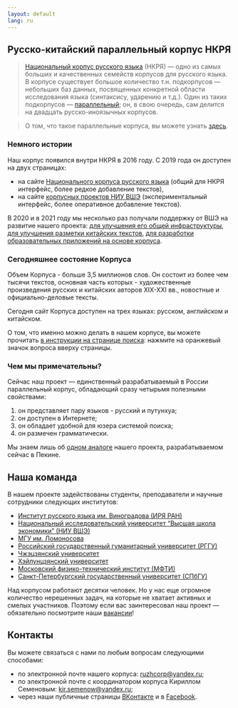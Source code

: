 ```yaml
---
layout: default
lang: ru
---
```


## Русско-китайский параллельный корпус НКРЯ
  > [Национальный корпус русского языка](http://www.ruscorpora.ru/new/) (НКРЯ) — одно из самых больших и качественных семейств корпусов для русского языка. В корпусе существует большое количество т.н. подкорпусов — небольших баз данных, посвященных конкретной области исследования языка (синтаксису, ударению и т.д.). Один из таких подкорпусов — [параллельный](http://www.ruscorpora.ru/new/search-para-en.html); он, в свою очередь, сам делится на двадцать русско-иноязычных корпусов. 
  
  > О том, что такое параллельные корпуса, вы можете узнать [здесь](https://ruzhcorp.github.io/pages/1_parallel/).

### Немного истории

Наш корпус появился внутри НКРЯ в 2016 году. С 2019 года он доступен на двух страницах:
* на сайте [Национального корпуса русского языка](http://www.ruscorpora.ru/new/search-para-zh.html) (общий для НКРЯ интерфейс, более редкое добавление текстов), 
* на сайте [корпусных проектов НИУ ВШЭ](https://linghub.ru/rnc_parallel_chinese/search) (экспериментальный интерфейс, более оперативное добавление текстов). 

В 2020 и в 2021 году мы несколько раз получали поддержку от ВШЭ на развитие нашего проекта: [для улучшения его общей инфраструктуры](https://studscience.hse.ru/news/348490285.html), [для улучшения разметки китайских текстов](https://ling.hse.ru/ruzhcorp_annotation), [для разработки образовательных приложений на основе корпуса](https://studscience.hse.ru/mirror/pubs/share/454835600.pdf).

### Сегодняшнее состояние Корпуса

Объем Корпуса - больше 3,5 миллионов слов. Он состоит из более чем тысячи текстов, основная часть которых - художественные произведения русских и китайских авторов XIX-XXI вв., новостные и официально-деловые тексты. 

Сегодня сайт Корпуса доступен на трех языках: русском, английском и китайском. 

О том, что именно можно делать в нашем корпусе, вы можете прочитать [в инструкции на странице поиска](https://linghub.ru/rnc_parallel_chinese/search): нажмите на оранжевый значок вопроса вверху страницы.


### Чем мы примечательны?

Сейчас наш проект — единственный разрабатываемый в России параллельный корпус, обладающий сразу четырьмя полезными свойствами:
  1. он представляет пару языков - русский и путунхуа;
  2. он доступен в Интернете;
  2. он обладает удобной для юзера системой поиска;
  3. он размечен грамматически.

Мы знаем лишь об [одном аналоге](http://rucorpus.cn/) нашего проекта, разрабатываемом сейчас в Пекине. 

## Наша команда

В нашем проекте задействованы студенты, преподаватели и научные сотрудники следующих институтов:
- [Институт русского языка им. Виноградова (ИРЯ РАН)](http://www.ruslang.ru/)
- [Национальный исследовательский университет “Высшая школа экономики” (НИУ ВШЭ)](https://www.hse.ru/)
- [МГУ им. Ломоносова](https://www.msu.ru/index.php)
- [Российский государственный гуманитарный университет (РГГУ)](https://www.rsuh.ru/)
- [Чжэцзянский университет](https://www.zju.edu.cn/english/)
- [Хэйлунцзянский университет](http://www.hlju.edu.cn/)
- [Московский физико-технический институт (МФТИ)](https://mipt.ru/)
- [Санкт-Петербургский государственный университет (СПбГУ)](https://spbu.ru/)

Над корпусом работают десятки человек. Но у нас еще огромное количество нерешенных задач, на которые не хватает активных и смелых участников. Поэтому если вас заинтересовал наш проект — обязательно посмотрите наши [вакансии](https://ruzhcorp.github.io/pages/3_vacancy/)!


## Контакты

Вы можете связаться с нами по любым вопросам следующими способами:
* по электронной почте нашего корпуса: ruzhcorp@yandex.ru;
* по электронной почте с координатором корпуса Кириллом Семеновым: kir.semenow@yandex.ru;
* через наши публичные страницы [ВКонтакте](https://vk.com/ruzh_corp) и в [Facebook](https://www.facebook.com/ruzhcorp).
